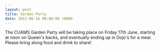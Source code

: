 ```yaml
---
layout: post
title: Garden Party
date: 2011-06-16 00:00:00 +0000
---
```


The CUAMS Garden Party will be taking place on Friday 17th June, starting at noon on Queen's backs, and eventually ending up in Dojo's for a meal. Please bring along food and drink to share!
